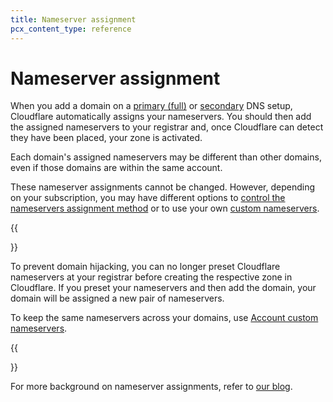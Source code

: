```yaml
---
title: Nameserver assignment
pcx_content_type: reference
---
```


# Nameserver assignment

When you add a domain on a [primary (full)](/dns/zone-setups/full-setup/) or [secondary](/dns/zone-setups/zone-transfers/cloudflare-as-secondary/) DNS setup, Cloudflare automatically assigns your nameservers. You should then add the assigned nameservers to your registrar and, once Cloudflare can detect they have been placed, your zone is activated.

Each domain's assigned nameservers may be different than other domains, even if those domains are within the same account.

These nameserver assignments cannot be changed. However, depending on your subscription, you may have different options to [control the nameservers assignment method](/dns/nameservers/nameserver-options/#assignment-method) or to use your own [custom nameservers](/dns/nameservers/custom-nameservers/).

{{<Aside type="warning">}}

To prevent domain hijacking, you can no longer preset Cloudflare nameservers at your registrar before creating the respective zone in Cloudflare. If you preset your nameservers and then add the domain, your domain will be assigned a new pair of nameservers.

To keep the same nameservers across your domains, use [Account custom nameservers](/dns/nameservers/custom-nameservers/account-custom-nameservers/).

{{</Aside>}}

For more background on nameserver assignments, refer to [our blog](https://blog.cloudflare.com/whats-the-story-behind-the-names-of-cloudflares-name-servers/).

